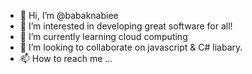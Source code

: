 - 👋 Hi, I’m @babaknabiee
- 👀 I’m interested in developing great software for all!
- 🌱 I’m currently learning cloud computing
- 💞️ I’m looking to collaborate on javascript & C# liabary.
- 📫 How to reach me ...

<!---
babaknabiee/babaknabiee is a ✨ special ✨ repository because its `README.md` (this file) appears on your GitHub profile.
You can click the Preview link to take a look at your changes.
--->
